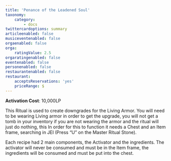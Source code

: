 ```yaml
---
title: 'Penance of the Leadened Soul'
taxonomy:
    category:
        - docs
twittercardoptions: summary
articleenabled: false
musiceventenabled: false
orgaenabled: false
orga:
    ratingValue: 2.5
orgaratingenabled: false
eventenabled: false
personenabled: false
restaurantenabled: false
restaurant:
    acceptsReservations: 'yes'
    priceRange: $
---
```


**Activation Cost**: 10,000LP  

This Ritual is used to create downgrades for the Living Armor. You will need to be wearing Living armor in order to get the upgrade, you will not get a tomb in your inventory if you are not wearing the armor and the ritual will just do nothing, this In order for this to function it needs a Chest and an Item frame, searching in JEI (Press “U” on the Master Ritual Stone).

Each recipe had 2 main components, the Activator and the ingredients. The activator will never be consumed and must be in the Item frame, the ingredients will be consumed and must be put into the chest.
